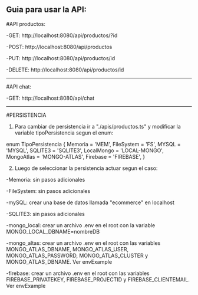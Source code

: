Guia para usar la API:
-----------------------------------------------------

#API productos:

  -GET: http://localhost:8080/api/productos/?id
  
  -POST: http://localhost:8080/api/productos
  
  -PUT: http://localhost:8080/api/productos/id
  
  -DELETE: http://localhost:8080/api/productos/id
  
-------------

#API chat:

  -GET: http://localhost:8080/api/chat

-------------

#PERSISTENCIA

1. Para cambiar de persistencia ir a "./apis/productos.ts" y modificar la variable
tipoPersistencia segun el enum:

  enum TipoPersistencia {
    Memoria = 'MEM',
    FileSystem = 'FS',
    MYSQL = 'MYSQL',
    SQLITE3 = 'SQLITE3',
    LocalMongo = 'LOCAL-MONGO',
    MongoAtlas = 'MONGO-ATLAS',
    Firebase = 'FIREBASE',
  }

2. Luego de seleccionar la persistencia actuar segun el caso:

  -Memoria: sin pasos adicionales

  -FileSystem: sin pasos adicionales

  -mySQL: crear una base de datos llamada "ecommerce" en localhost

  -SQLITE3: sin pasos adicionales

  -mongo_local: crear un archivo .env en el root con la variable MONGO_LOCAL_DBNAME=nombreDB

  -mongo_altas: crear un archivo .env en el root con las variables MONGO_ATLAS_DBNAME, MONGO_ATLAS_USER, MONGO_ATLAS_PASSWORD, 
  MONGO_ATLAS_CLUSTER y MONGO_ATLAS_DBNAME. Ver envExample

  -firebase: crear un archivo .env en el root con las variables FIREBASE_PRIVATEKEY, FIREBASE_PROJECTID y FIREBASE_CLIENTEMAIL. Ver envExample
